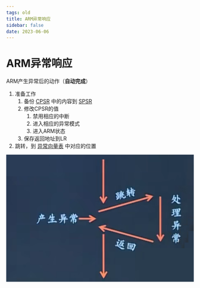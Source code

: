 ```yaml
---
tags: old
title: ARM异常响应
sidebar: false
date: 2023-06-06
---
```

# ARM异常响应

ARM产生异常后的动作（**自动完成**）

1. 准备工作
	1. 备份 [CPSR](CPSR寄存器.md) 中的内容到 [SPSR](SPSR寄存器.md)
	2. 修改CPSR的值
		1. 禁用相应的中断
		2. 进入相应的异常模式
		3. 进入ARM状态
	3. 保存返回地址到LR
2. 跳转，到 [异常向量表](异常向量表.md) 中对应的位置

![|350](assets/20230606054200408.png)
